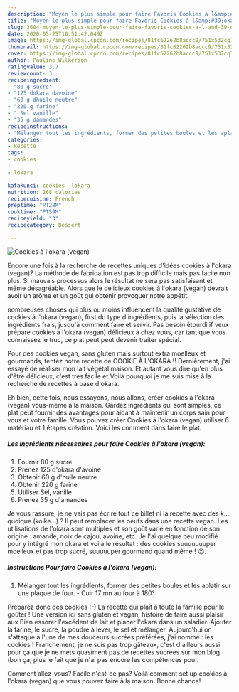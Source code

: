 ```yaml
---
description: "Moyen le plus simple pour faire Favoris Cookies à l&amp;#39;okara (vegan)"
title: "Moyen le plus simple pour faire Favoris Cookies à l&amp;#39;okara (vegan)"
slug: 3604-moyen-le-plus-simple-pour-faire-favoris-cookies-a-l-and-39-okara-vegan
date: 2020-05-25T10:51:42.049Z
image: https://img-global.cpcdn.com/recipes/81fc62262b8accc9/751x532cq70/cookies-a-lokara-vegan-photo-principale-de-la-recette.jpg
thumbnail: https://img-global.cpcdn.com/recipes/81fc62262b8accc9/751x532cq70/cookies-a-lokara-vegan-photo-principale-de-la-recette.jpg
cover: https://img-global.cpcdn.com/recipes/81fc62262b8accc9/751x532cq70/cookies-a-lokara-vegan-photo-principale-de-la-recette.jpg
author: Pauline Wilkerson
ratingvalue: 3.7
reviewcount: 3
recipeingredient:
- "80 g sucre"
- "125 dokara davoine"
- "60 g dhuile neutre"
- "220 g farine"
- " Sel vanille"
- "35 g damandes"
recipeinstructions:
- "Mélanger tout les ingrédients, former des petites boules et les aplatir sur une plaque de four. Cuir 17 mn au four à 180°"
categories:
- Recette
tags:
- cookies
- 
- lokara

katakunci: cookies  lokara 
nutrition: 268 calories
recipecuisine: French
preptime: "PT28M"
cooktime: "PT59M"
recipeyield: "3"
recipecategory: Dessert

---
```



![Cookies à l&#39;okara (vegan)](https://img-global.cpcdn.com/recipes/81fc62262b8accc9/751x532cq70/cookies-a-lokara-vegan-photo-principale-de-la-recette.jpg)

Encore une fois à la recherche de recettes uniques d'idées cookies à l&#39;okara (vegan)? La méthode de fabrication est pas trop difficile mais pas facile non plus. Si mauvais processus alors le résultat ne sera pas satisfaisant et même désagréable. Alors que le délicieux cookies à l&#39;okara (vegan) devrait avoir un arôme et un goût qui obtenir provoquer notre appétit.

nombreuses choses qui plus ou moins influencent la qualité gustative de cookies à l&#39;okara (vegan), first du type d'ingrédients, puis la sélection des ingrédients frais, jusqu'à comment faire et servir. Pas besoin étourdi if veux prépare cookies à l&#39;okara (vegan) délicieux à chez vous, car tant que vous connaissez le truc, ce plat peut peut devenir traiter spécial.

Pour des cookies vegan, sans gluten mais surtout extra moelleux et gourmands, tentez notre recette de COOKIE À L&#39;OKARA !! Dernièrement, j&#39;ai essayé de réaliser mon lait végétal maison. Et autant vous dire qu&#39;en plus d&#39;être délicieux, c&#39;est très facile et Voilà pourquoi je me suis mise à la recherche de recettes à base d&#39;okara.


Eh bien, cette fois, nous essayons, nous allons, créer cookies à l&#39;okara (vegan) vous-même à la maison. Gardez ingrédients qui sont simples, ce plat peut fournir des avantages pour aidant à maintenir un corps sain pour vous et votre famille. Vous pouvez créer Cookies à l&#39;okara (vegan) utiliser 6 matériau et 1 étapes création. Voici les comment dans faire le plat.

<!--inarticleads1-->

##### Les ingrédients nécessaires pour faire Cookies à l&#39;okara (vegan):

1. Fournir 80 g sucre
1. Prenez 125 d&#39;okara d&#39;avoine
1. Obtenir 60 g d&#39;huile neutre
1. Obtenir 220 g farine
1. Utiliser  Sel, vanille
1. Prenez 35 g d&#39;amandes


Je vous rassure, je ne vais pas écrire tout ce billet ni la recette avec des k…quoique (koike…) ? Il peut remplacer les oeufs dans une recette vegan. Les utilisations de l&#39;okara sont multiples et son goût varie en fonction de son origine : amande, noix de cajou, avoine, etc. Je l&#39;ai quelque peu modifié pour y intégré mon okara et voilà le résultat : des cookies suuuuuuuper moelleux et pas trop sucré, suuuuuper gourmand quand même ! 😉. 

<!--inarticleads2-->

##### Instructions Pour faire Cookies à l&#39;okara (vegan):

1. Mélanger tout les ingrédients, former des petites boules et les aplatir sur une plaque de four. - Cuir 17 mn au four à 180°


Préparez donc des cookies :-) La recette qui plaît à toute la famille pour le goûter ! Une version ici sans gluten et vegan, histoire de faire aussi plaisir aux Bien essorer l&#39;excédent de lait et placer l&#39;okara dans un saladier. Ajouter la farine, le sucre, la poudre à lever, le sel et mélanger. Aujourd&#39;hui on s&#39;attaque à l&#39;une de mes douceurs sucrées préférées, j&#39;ai nommé : les cookies ! Franchement, je ne suis pas trop gâteaux, c&#39;est d&#39;ailleurs aussi pour ça que je ne mets quasiment pas de recettes sucrées sur mon blog (bon ça, plus le fait que je n&#39;ai pas encore les compétences pour. 


Comment allez-vous? Facile n'est-ce pas? Voilà comment set up cookies à l&#39;okara (vegan) que vous pouvez faire à la maison. Bonne chance!
